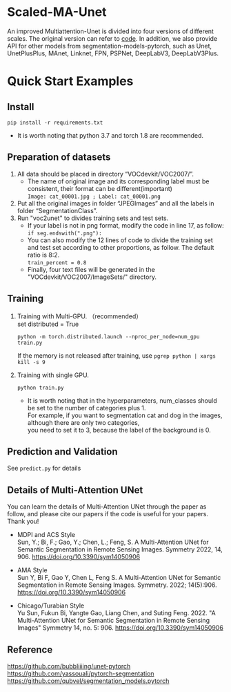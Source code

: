 # Scaled-MA-Unet
An improved Multiattention-Unet is divided into four versions of different scales. The original version can refer to [code](https://github.com/1343744768/Multiattention-UNet). In addition, we also provide API for other models from segmentation-models-pytorch, such as Unet, UnetPlusPlus, MAnet, Linknet, FPN, PSPNet, DeepLabV3, DeepLabV3Plus.

Quick Start Examples
========================
Install
------------------------
``` 
pip install -r requirements.txt 
``` 
* It is worth noting that python 3.7 and torch 1.8 are recommended.

Preparation of datasets
------------------------
1. All data should be placed in directory “VOCdevkit/VOC2007/”. <br>
   * The name of original image and its corresponding label must be consistent, their format can be different(important) <br>
      `Image: cat_00001.jpg ; Label: cat_00001.png`
2. Put all the original images in folder “JPEGImages” and all the labels in folder “SegmentationClass”.<br>
3. Run "voc2unet" to divides training sets and test sets. <br>
   * If your label is not in png format, modify the code in line 17, as follow: <br>
       `if seg.endswith(".png"):`
   * You can also modify the 12 lines of code to divide the training set and test set according to other proportions, as follow. The default ratio is 8:2. <br>
       `train_percent = 0.8`
   * Finally, four text files will be generated in the "VOCdevkit/VOC2007/ImageSets/" directory.

Training
------------------------
1. Training with Multi-GPU. （recommended） <br>
   set distributed = True <br>
    ```
    python -m torch.distributed.launch --nproc_per_node=num_gpu train.py
    ```
    If the memory is not released after training, use `pgrep python | xargs kill -s 9` <br>
 
2. Training with single GPU. <br>
    ```
    python train.py
    ```
    * It is worth noting that in the hyperparameters, num_classes should be set to the number of categories plus 1. <br>
      For example, if you want to segmentation cat and dog in the images, although there are only two categories, <br>
      you need to set it to 3, because the label of the background is 0. 

Prediction and Validation
------------------------
See `predict.py` for details

Details of Multi-Attention UNet
------------------------
You can learn the details of Multi-Attention UNet through the paper as follow, and please cite our papers if the code is useful for your papers. Thank you! <br>

 * MDPI and ACS Style <br>
Sun, Y.; Bi, F.; Gao, Y.; Chen, L.; Feng, S. A Multi-Attention UNet for Semantic Segmentation in Remote Sensing Images. Symmetry 2022, 14, 906. https://doi.org/10.3390/sym14050906 <br>

 * AMA Style <br>
Sun Y, Bi F, Gao Y, Chen L, Feng S. A Multi-Attention UNet for Semantic Segmentation in Remote Sensing Images. Symmetry. 2022; 14(5):906. https://doi.org/10.3390/sym14050906 <br>

 * Chicago/Turabian Style <br>
Yu Sun, Fukun Bi, Yangte Gao, Liang Chen, and Suting Feng. 2022. "A Multi-Attention UNet for Semantic Segmentation in Remote Sensing Images" Symmetry 14, no. 5: 906. https://doi.org/10.3390/sym14050906 <br>


Reference
------------------------
https://github.com/bubbliiiing/unet-pytorch  <br>
https://github.com/yassouali/pytorch-segmentation  <br>
https://github.com/qubvel/segmentation_models.pytorch  <br>
